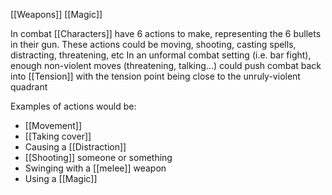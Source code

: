 [[Weapons]]
[[Magic]]

In combat [[Characters]] have 6 actions to make, representing the 6 bullets in their gun.
These actions could be moving, shooting, casting spells, distracting, threatening, etc
In an unformal combat setting (i.e. bar fight), enough non-violent moves (threatening, talking...) could push combat back into [[Tension]] with the tension point being close to the unruly-violent quadrant

Examples of actions would be:
* [[Movement]]
* [[Taking cover]]
* Causing a [[Distraction]]
* [[Shooting]] someone or something
* Swinging with a [[melee]] weapon
* Using a [[Magic]]
